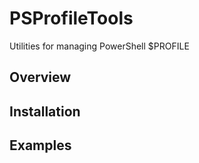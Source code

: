 # PSProfileTools

Utilities for managing PowerShell $PROFILE

## Overview

## Installation

## Examples

